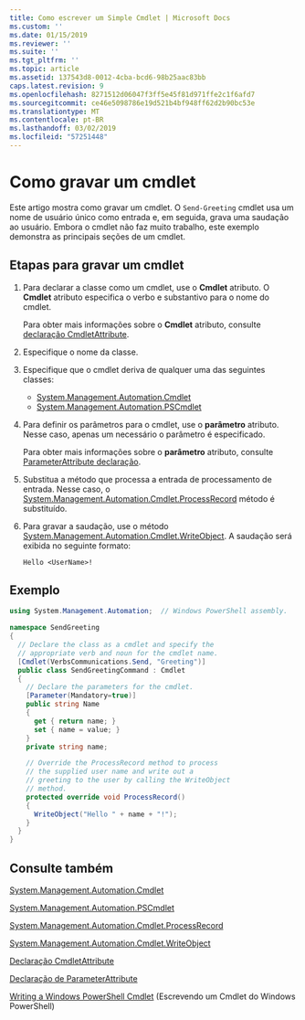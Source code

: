 ```yaml
---
title: Como escrever um Simple Cmdlet | Microsoft Docs
ms.custom: ''
ms.date: 01/15/2019
ms.reviewer: ''
ms.suite: ''
ms.tgt_pltfrm: ''
ms.topic: article
ms.assetid: 137543d8-0012-4cba-bcd6-98b25aac83bb
caps.latest.revision: 9
ms.openlocfilehash: 8271512d06047f3ff5e45f81d971ffe2c1f6afd7
ms.sourcegitcommit: ce46e5098786e19d521b4bf948ff62d2b90bc53e
ms.translationtype: MT
ms.contentlocale: pt-BR
ms.lasthandoff: 03/02/2019
ms.locfileid: "57251448"
---
```

# <a name="how-to-write-a-cmdlet"></a>Como gravar um cmdlet

Este artigo mostra como gravar um cmdlet. O `Send-Greeting` cmdlet usa um nome de usuário único como entrada e, em seguida, grava uma saudação ao usuário. Embora o cmdlet não faz muito trabalho, este exemplo demonstra as principais seções de um cmdlet.

## <a name="steps-to-write-a-cmdlet"></a>Etapas para gravar um cmdlet

1. Para declarar a classe como um cmdlet, use o **Cmdlet** atributo. O **Cmdlet** atributo especifica o verbo e substantivo para o nome do cmdlet.

   Para obter mais informações sobre o **Cmdlet** atributo, consulte [declaração CmdletAttribute](cmdlet-attribute-declaration.md).

2. Especifique o nome da classe.

3. Especifique que o cmdlet deriva de qualquer uma das seguintes classes:

   * [System.Management.Automation.Cmdlet](/dotnet/api/System.Management.Automation.Cmdlet)
   * [System.Management.Automation.PSCmdlet](/dotnet/api/System.Management.Automation.PSCmdlet)

4. Para definir os parâmetros para o cmdlet, use o **parâmetro** atributo. Nesse caso, apenas um necessário o parâmetro é especificado.

   Para obter mais informações sobre o **parâmetro** atributo, consulte [ParameterAttribute declaração](parameter-attribute-declaration.md).

5. Substitua a método que processa a entrada de processamento de entrada. Nesse caso, o [System.Management.Automation.Cmdlet.ProcessRecord](/dotnet/api/System.Management.Automation.Cmdlet.ProcessRecord) método é substituído.

6. Para gravar a saudação, use o método [System.Management.Automation.Cmdlet.WriteObject](/dotnet/api/System.Management.Automation.Cmdlet.WriteObject).
   A saudação será exibida no seguinte formato:

   ```Output
   Hello <UserName>!
   ```

## <a name="example"></a>Exemplo

```csharp
using System.Management.Automation;  // Windows PowerShell assembly.

namespace SendGreeting
{
  // Declare the class as a cmdlet and specify the
  // appropriate verb and noun for the cmdlet name.
  [Cmdlet(VerbsCommunications.Send, "Greeting")]
  public class SendGreetingCommand : Cmdlet
  {
    // Declare the parameters for the cmdlet.
    [Parameter(Mandatory=true)]
    public string Name
    {
      get { return name; }
      set { name = value; }
    }
    private string name;

    // Override the ProcessRecord method to process
    // the supplied user name and write out a
    // greeting to the user by calling the WriteObject
    // method.
    protected override void ProcessRecord()
    {
      WriteObject("Hello " + name + "!");
    }
  }
}
```

## <a name="see-also"></a>Consulte também

[System.Management.Automation.Cmdlet](/dotnet/api/System.Management.Automation.Cmdlet)

[System.Management.Automation.PSCmdlet](/dotnet/api/System.Management.Automation.PSCmdlet)

[System.Management.Automation.Cmdlet.ProcessRecord](/dotnet/api/System.Management.Automation.Cmdlet.ProcessRecord)

[System.Management.Automation.Cmdlet.WriteObject](/dotnet/api/System.Management.Automation.Cmdlet.WriteObject)

[Declaração CmdletAttribute](cmdlet-attribute-declaration.md)

[Declaração de ParameterAttribute](parameter-attribute-declaration.md)

[Writing a Windows PowerShell Cmdlet](writing-a-windows-powershell-cmdlet.md) (Escrevendo um Cmdlet do Windows PowerShell)